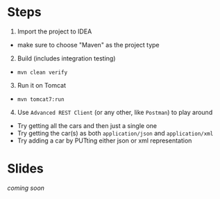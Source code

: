 # Steps

1. Import the project to IDEA
  * make sure to choose "Maven" as the project type
2. Build (includes integration testing)
  * `mvn clean verify`
3. Run it on Tomcat
  * `mvn tomcat7:run`
4. Use `Advanced REST Client` (or any other, like `Postman`) to play around
  * Try getting all the cars and then just a single one
  * Try getting the car(s) as both `application/json` and `application/xml`
  * Try adding a car by PUTting either json or xml representation

# Slides

*coming soon*
